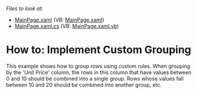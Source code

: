 <!-- default file list -->
*Files to look at*:

* [MainPage.xaml](./CS/CustomGrouping/MainPage.xaml) (VB: [MainPage.xaml](./VB/CustomGrouping/MainPage.xaml))
* [MainPage.xaml.cs](./CS/CustomGrouping/MainPage.xaml.cs) (VB: [MainPage.xaml.vb](./VB/CustomGrouping/MainPage.xaml.vb))
<!-- default file list end -->
# How to: Implement Custom Grouping


<p>This example shows how to group rows using custom rules. When grouping by the 'Unit Price' column, the rows in this column that have values between 0 and 10 should be combined into a single group. Rows whose values fall between 10 and 20 should be combined into another group, etc.</p>

<br/>


